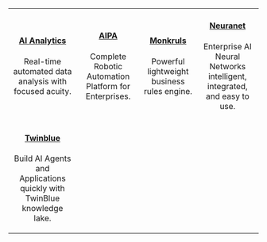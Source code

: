 |   |   |   |   |
|:----------:|:----------:|:----------:|:----------:|
|<a href="/products/ai-analytics"><h4>AI Analytics</h4></a> <p>Real-time automated data analysis with focused acuity.</p> | <a href="/products/aipa"><h4>AIPA</h4></a> <p>Complete Robotic Automation Platform for Enterprises.</p> | <a href="/products/monkruls"><h4>Monkruls</h4></a> <p>Powerful lightweight business rules engine.</p> | <a href="/products/neuranet"><h4>Neuranet</h4></a><p>Enterprise AI Neural Networks intelligent, integrated, and easy to use.</p> |
|<a href="/products/twinblue"><h4>Twinblue</h4></a> <p>Build AI Agents and Applications quickly with TwinBlue knowledge lake.</p>|
